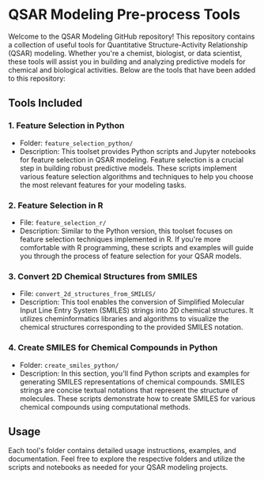 # QSAR Modeling Pre-process Tools

Welcome to the QSAR Modeling GitHub repository! This repository contains a collection of useful tools for Quantitative Structure-Activity Relationship (QSAR) modeling. Whether you're a chemist, biologist, or data scientist, these tools will assist you in building and analyzing predictive models for chemical and biological activities. Below are the tools that have been added to this repository:

## Tools Included

### 1. Feature Selection in Python

- Folder: `feature_selection_python/`
- Description: This toolset provides Python scripts and Jupyter notebooks for feature selection in QSAR modeling. Feature selection is a crucial step in building robust predictive models. These scripts implement various feature selection algorithms and techniques to help you choose the most relevant features for your modeling tasks.

### 2. Feature Selection in R

- File: `feature_selection_r/`
- Description: Similar to the Python version, this toolset focuses on feature selection techniques implemented in R. If you're more comfortable with R programming, these scripts and examples will guide you through the process of feature selection for your QSAR models.

### 3. Convert 2D Chemical Structures from SMILES

- File: `convert_2d_structures_from_SMILES/`
- Description: This tool enables the conversion of Simplified Molecular Input Line Entry System (SMILES) strings into 2D chemical structures. It utilizes cheminformatics libraries and algorithms to visualize the chemical structures corresponding to the provided SMILES notation.

### 4. Create SMILES for Chemical Compounds in Python

- Folder: `create_smiles_python/`
- Description: In this section, you'll find Python scripts and examples for generating SMILES representations of chemical compounds. SMILES strings are concise textual notations that represent the structure of molecules. These scripts demonstrate how to create SMILES for various chemical compounds using computational methods.

## Usage

Each tool's folder contains detailed usage instructions, examples, and documentation. Feel free to explore the respective folders and utilize the scripts and notebooks as needed for your QSAR modeling projects.
